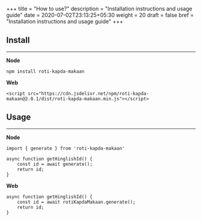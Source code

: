 +++
title = "How to use?"
description = "Installation instructions and usage guide"
date = 2020-07-02T23:13:25+05:30
weight = 20
draft = false
bref = "Installation instructions and usage guide"
+++

## Install
___

**Node**
```
npm install roti-kapda-makaan
```
**Web**
```
<script src="https://cdn.jsdelivr.net/npm/roti-kapda-makaan@2.0.1/dist/roti-kapda-makaan.min.js"></script>
```

## Usage
___

**Node**
```
import { generate } from 'roti-kapda-makaan'

async function getHinglishId() {
    const id = await generate();
    return id;
}
```
**Web**
```
async function getHinglishId() {
    const id = await rotiKapdaMakaan.generate();
    return id;
}
```
